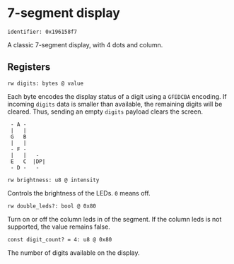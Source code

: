 #  7-segment display

    identifier: 0x196158f7

A classic 7-segment display, with 4 dots and column.

## Registers

    rw digits: bytes @ value

Each byte encodes the display status of a digit using a ``GFEDCBA`` encoding. 
If incoming ``digits`` data is smaller than available, the remaining digits will be cleared. Thus, sending an empty ``digits`` payload clears the screen.

```
 - A -
 |   |
 G   B
 |   |
 - F -
 |   |   -
 E   C  |DP|
 - D -   -
```

    rw brightness: u8 @ intensity

Controls the brightness of the LEDs. ``0`` means off.

    rw double_leds?: bool @ 0x80

Turn on or off the column leds in of the segment. If the column leds is not supported, the value remains false.

    const digit_count? = 4: u8 @ 0x80

The number of digits available on the display.
